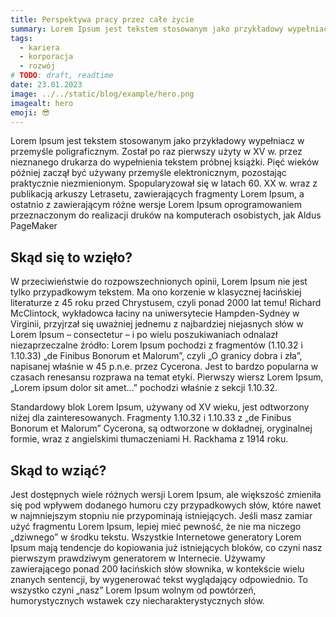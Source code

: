 ```yaml
---
title: Perspektywa pracy przez całe życie
summary: Lorem Ipsum jest tekstem stosowanym jako przykładowy wypełniacz w przemyśle poligraficznym
tags:
  - kariera
  - korporacja
  - rozwój
# TODO: draft, readtime
date: 23.01.2023
image: ../../static/blog/example/hero.png
imagealt: hero
emoji: 😎
---
```


Lorem Ipsum jest tekstem stosowanym jako przykładowy wypełniacz w przemyśle
poligraficznym. Został po raz pierwszy użyty w XV w. przez nieznanego drukarza
do wypełnienia tekstem próbnej książki. Pięć wieków później zaczął być używany
przemyśle elektronicznym, pozostając praktycznie niezmienionym. Spopularyzował
się w latach 60. XX w. wraz z publikacją arkuszy Letrasetu, zawierających
fragmenty Lorem Ipsum, a ostatnio z zawierającym różne wersje Lorem Ipsum
oprogramowaniem przeznaczonym do realizacji druków na komputerach osobistych,
jak Aldus PageMaker

## Skąd się to wzięło?

W przeciwieństwie do rozpowszechnionych opinii, Lorem Ipsum nie jest tylko przypadkowym tekstem. Ma ono korzenie w klasycznej łacińskiej literaturze z 45 roku przed Chrystusem, czyli ponad 2000 lat temu! Richard McClintock, wykładowca łaciny na uniwersytecie Hampden-Sydney w Virginii, przyjrzał się uważniej jednemu z najbardziej niejasnych słów w Lorem Ipsum – consectetur – i po wielu poszukiwaniach odnalazł niezaprzeczalne źródło: Lorem Ipsum pochodzi z fragmentów (1.10.32 i 1.10.33) „de Finibus Bonorum et Malorum”, czyli „O granicy dobra i zła”, napisanej właśnie w 45 p.n.e. przez Cycerona. Jest to bardzo popularna w czasach renesansu rozprawa na temat etyki. Pierwszy wiersz Lorem Ipsum, „Lorem ipsum dolor sit amet...” pochodzi właśnie z sekcji 1.10.32.

Standardowy blok Lorem Ipsum, używany od XV wieku, jest odtworzony niżej dla zainteresowanych. Fragmenty 1.10.32 i 1.10.33 z „de Finibus Bonorum et Malorum” Cycerona, są odtworzone w dokładnej, oryginalnej formie, wraz z angielskimi tłumaczeniami H. Rackhama z 1914 roku.

## Skąd to wziąć?

Jest dostępnych wiele różnych wersji Lorem Ipsum, ale większość zmieniła się pod wpływem dodanego humoru czy przypadkowych słów, które nawet w najmniejszym stopniu nie przypominają istniejących. Jeśli masz zamiar użyć fragmentu Lorem Ipsum, lepiej mieć pewność, że nie ma niczego „dziwnego” w środku tekstu. Wszystkie Internetowe generatory Lorem Ipsum mają tendencje do kopiowania już istniejących bloków, co czyni nasz pierwszym prawdziwym generatorem w Internecie. Używamy zawierającego ponad 200 łacińskich słów słownika, w kontekście wielu znanych sentencji, by wygenerować tekst wyglądający odpowiednio. To wszystko czyni „nasz” Lorem Ipsum wolnym od powtórzeń, humorystycznych wstawek czy niecharakterystycznych słów.
